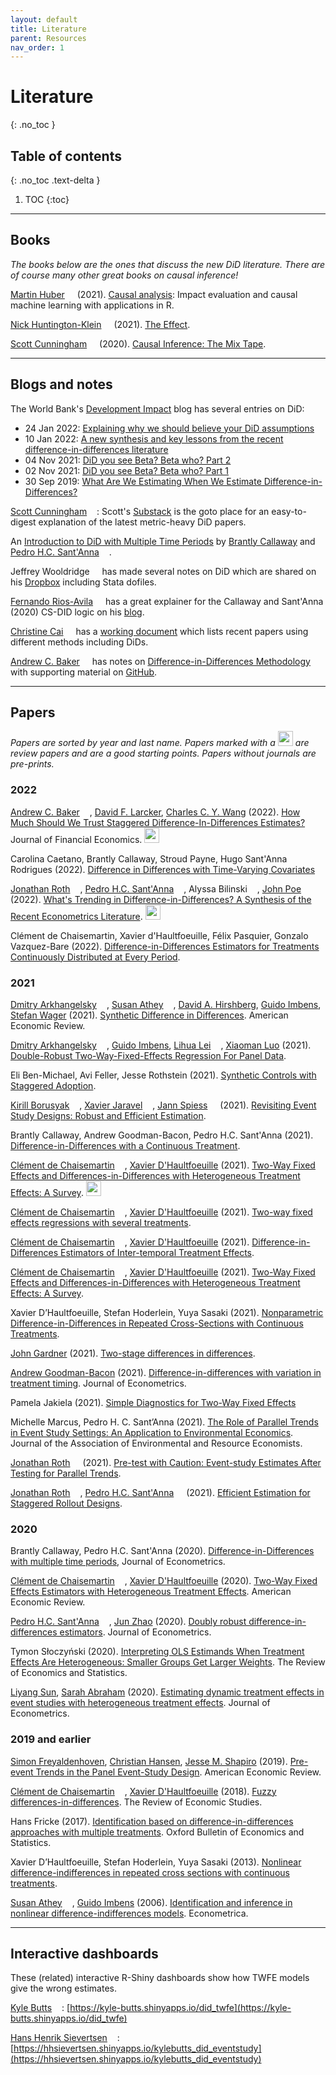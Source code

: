 ```yaml
---
layout: default
title: Literature
parent: Resources
nav_order: 1
---
```


# Literature
{: .no_toc }



## Table of contents
{: .no_toc .text-delta }

1. TOC
{:toc}

---

## Books

*The books below are the ones that discuss the new DiD literature. There are of course many other great books on causal inference!*

[Martin Huber](https://www.unifr.ch/appecon/en/chair/team/prof/) [<img width="12px" src="https://cdn.jsdelivr.net/npm/simple-icons@v5/icons/twitter.svg" />](https://twitter.com/CausalHuber) (2021). [Causal analysis](https://drive.switch.ch/index.php/s/tNhKQmkGB48bjfz): Impact evaluation and causal machine learning with applications in R.

[Nick Huntington-Klein](https://nickchk.com/) [<img width="12px" src="https://cdn.jsdelivr.net/npm/simple-icons@v5/icons/twitter.svg" />](https://twitter.com/nickchk) (2021). [The Effect](https://theeffectbook.net/).

[Scott Cunningham](https://www.scunning.com/) [<img width="12px" src="https://cdn.jsdelivr.net/npm/simple-icons@v5/icons/twitter.svg" />](https://twitter.com/causalinf) (2020). [Causal Inference: The Mix Tape](https://mixtape.scunning.com/).



---

## Blogs and notes

The World Bank's [Development Impact](https://blogs.worldbank.org/impactevaluations) blog has several entries on DiD:
*   24 Jan 2022: [Explaining why we should believe your DiD assumptions](https://blogs.worldbank.org/impactevaluations/explaining-why-we-should-believe-your-did-assumptions)
*   10 Jan 2022: [A new synthesis and key lessons from the recent difference-in-differences literature](https://blogs.worldbank.org/impactevaluations/new-synthesis-and-key-lessons-recent-difference-differences-literature)
*   04 Nov 2021: [DiD you see Beta? Beta who? Part 2](https://blogs.worldbank.org/impactevaluations/did-you-see-beta-beta-who-part-2)
*   02 Nov 2021: [DiD you see Beta? Beta who? Part 1](https://blogs.worldbank.org/impactevaluations/did-you-see-beta-beta-who-part-1)
*   30 Sep 2019: [What Are We Estimating When We Estimate Difference-in-Differences?](https://blogs.worldbank.org/impactevaluations/what-are-we-estimating-when-we-estimate-difference-differences) 

[Scott Cunningham](https://www.scunning.com/) [<img width="12px" src="https://cdn.jsdelivr.net/npm/simple-icons@v5/icons/twitter.svg" />](https://twitter.com/causalinf): Scott's [Substack](https://causalinf.substack.com/) is the goto place for an easy-to-digest explanation of the latest metric-heavy DiD papers.

An [Introduction to DiD with Multiple Time Periods](https://cran.r-project.org/web/packages/did/vignettes/multi-period-did.html) by [Brantly Callaway](https://bcallaway11.github.io/) and [Pedro H.C. Sant'Anna](https://pedrohcgs.github.io/) [<img width="12px" src="https://cdn.jsdelivr.net/npm/simple-icons@v5/icons/twitter.svg" />](https://twitter.com/pedrohcgs).

Jeffrey Wooldridge [<img width="12px" src="https://cdn.jsdelivr.net/npm/simple-icons@v5/icons/twitter.svg" />](https://twitter.com/jmwooldridge) has made several notes on DiD which are shared on his [Dropbox](https://www.dropbox.com/sh/zj91darudf2fica/AADj_jaf5ZuS1muobgsnxS6Za?dl=0) including Stata dofiles.

[Fernando Rios-Avila](https://friosavila.github.io/playingwithstata/index.html) [<img width="12px" src="https://cdn.jsdelivr.net/npm/simple-icons@v5/icons/twitter.svg" />](https://twitter.com/friosavila) has a great explainer for the Callaway and Sant'Anna (2020) CS-DID logic on his [blog](https://friosavila.github.io/playingwithstata/main_csdid.html).

[Christine Cai](https://christinecai.github.io/) [<img width="12px" src="https://cdn.jsdelivr.net/npm/simple-icons@v5/icons/twitter.svg" />](https://twitter.com/Christine_Cai27) has a [working document](https://christinecai.github.io/PublicGoods/applied_micro_methods.pdf) which lists recent papers using different methods including DiDs.

[Andrew C. Baker](https://andrewcbaker.netlify.app/) [<img width="12px" src="https://cdn.jsdelivr.net/npm/simple-icons@v5/icons/twitter.svg" />](https://twitter.com/Andrew___Baker) has notes on [Difference-in-Differences Methodology](https://andrewcbaker.netlify.app/2019/09/25/difference-in-differences-methodology/) with supporting material on [GitHub](https://github.com/andrewchbaker).


---

## Papers


*Papers are sorted by year and last name. Papers marked with a <img width="24px" src="https://img.icons8.com/color/48/000000/sun--v1.png"/> are review papers and are a good starting points. Papers without journals are pre-prints.* 



### 2022

[Andrew C. Baker](https://andrewcbaker.netlify.app/) [<img width="12px" src="https://cdn.jsdelivr.net/npm/simple-icons@v5/icons/twitter.svg" />](https://twitter.com/Andrew___Baker), [David F. Larcker](https://www.gsb.stanford.edu/faculty-research/faculty/david-f-larcker), [Charles C. Y. Wang](https://www.hbs.edu/faculty/Pages/profile.aspx?facId=651677) (2022). [How Much Should We Trust Staggered Difference-In-Differences Estimates?](https://papers.ssrn.com/sol3/papers.cfm?abstract_id=3794018) Journal of Financial Economics. <img width="24px" src="https://img.icons8.com/color/48/000000/sun--v1.png"/>

Carolina Caetano, Brantly Callaway, Stroud Payne, Hugo Sant'Anna Rodrigues (2022). [Difference in Differences with Time-Varying Covariates](https://arxiv.org/abs/2202.02903)

[Jonathan Roth](https://jonathandroth.github.io/) [<img width="12px" src="https://cdn.jsdelivr.net/npm/simple-icons@v5/icons/twitter.svg" />](https://twitter.com/jondr44), [Pedro H.C. Sant'Anna](https://pedrohcgs.github.io/) [<img width="12px" src="https://cdn.jsdelivr.net/npm/simple-icons@v5/icons/twitter.svg" />](https://twitter.com/pedrohcgs), Alyssa Bilinski [<img width="12px" src="https://cdn.jsdelivr.net/npm/simple-icons@v5/icons/twitter.svg" />](https://twitter.com/ambilinski), [John Poe](http://www.johndavidpoe.com/) [<img width="12px" src="https://cdn.jsdelivr.net/npm/simple-icons@v5/icons/twitter.svg" />](https://twitter.com/DavidPoe223) (2022). [What's Trending in Difference-in-Differences? A Synthesis of the Recent Econometrics Literature](https://psantanna.com/files/RSBP_DiD_Review.pdf). <img width="24px" src="https://img.icons8.com/color/48/000000/sun--v1.png"/>

Clément de Chaisemartin, Xavier d'Haultfoeuille, Félix Pasquier, Gonzalo Vazquez-Bare (2022). [Difference-in-Differences Estimators for Treatments Continuously Distributed at Every Period](https://papers.ssrn.com/sol3/papers.cfm?abstract_id=4011782).

 
### 2021

[Dmitry Arkhangelsky](https://sites.google.com/view/dmitry-arkhangelsky/home) [<img width="12px" src="https://cdn.jsdelivr.net/npm/simple-icons@v5/icons/twitter.svg" />](https://twitter.com/ArkhangelskyD), [Susan Athey](https://athey.people.stanford.edu/) [<img width="12px" src="https://cdn.jsdelivr.net/npm/simple-icons@v5/icons/twitter.svg" />](https://twitter.com/Susan_Athey), [David A. Hirshberg](https://davidahirshberg.bitbucket.io/), [Guido Imbens](https://www.gsb.stanford.edu/faculty-research/faculty/guido-w-imbens), [Stefan Wager](https://web.stanford.edu/~swager/) (2021). [Synthetic Difference in Differences](https://www.aeaweb.org/articles?id=10.1257/aer.20190159). American Economic Review.

[Dmitry Arkhangelsky](https://sites.google.com/view/dmitry-arkhangelsky/home) [<img width="12px" src="https://cdn.jsdelivr.net/npm/simple-icons@v5/icons/twitter.svg" />](https://twitter.com/ArkhangelskyD), [Guido Imbens](https://www.gsb.stanford.edu/faculty-research/faculty/guido-w-imbens), [Lihua Lei](https://lihualei71.github.io/) [<img width="12px" src="https://cdn.jsdelivr.net/npm/simple-icons@v5/icons/twitter.svg" />](https://twitter.com/lihua_lei_stat), [Xiaoman Luo](https://xiaomanluo.github.io/) (2021). [Double-Robust Two-Way-Fixed-Effects Regression For Panel Data](https://arxiv.org/abs/2107.13737).

Eli Ben-Michael, Avi Feller, Jesse Rothstein (2021). [Synthetic Controls with Staggered Adoption](https://arxiv.org/abs/1912.03290).

[Kirill Borusyak](https://sites.google.com/view/borusyak/home) [<img width="12px" src="https://cdn.jsdelivr.net/npm/simple-icons@v5/icons/twitter.svg" />](https://twitter.com/borusyak), [Xavier Jaravel](https://www.lse.ac.uk/economics/people/faculty/xavier-jaravel) [<img width="12px" src="https://cdn.jsdelivr.net/npm/simple-icons@v5/icons/twitter.svg" />](https://twitter.com/XJaravel), [Jann Spiess](https://www.gsb.stanford.edu/faculty-research/faculty/jann-spiess) [<img width="12px" src="https://cdn.jsdelivr.net/npm/simple-icons@v5/icons/twitter.svg" />](https://twitter.com/jannspiess) (2021). [Revisiting Event Study Designs: Robust and Efficient Estimation](https://www.google.com/url?q=https%3A%2F%2Fwww.dropbox.com%2Fs%2Fy92mmyndlbkufo1%2FDraft_RobustAndEfficient.pdf%3Fraw%3D1&sa=D&sntz=1&usg=AFQjCNGGDRt4xPz3hCXhTWxchHJWh-1m_Q).

Brantly Callaway, Andrew Goodman-Bacon, Pedro H.C. Sant'Anna (2021). [Difference-in-Differences with a Continuous Treatment](https://arxiv.org/pdf/2107.02637.pdf).

[Clément de Chaisemartin](https://sites.google.com/site/clementdechaisemartin/) [<img width="12px" src="https://cdn.jsdelivr.net/npm/simple-icons@v5/icons/twitter.svg" />](https://twitter.com/CdeChaisemartin), [Xavier D'Haultfoeuille](https://faculty.crest.fr/xdhaultfoeuille/) (2021). [Two-Way Fixed Effects and Differences-in-Differences with Heterogeneous Treatment Effects: A Survey](https://papers.ssrn.com/sol3/papers.cfm?abstract_id=3980758). <img width="24px" src="https://img.icons8.com/color/48/000000/sun--v1.png"/>

[Clément de Chaisemartin](https://sites.google.com/site/clementdechaisemartin/) [<img width="12px" src="https://cdn.jsdelivr.net/npm/simple-icons@v5/icons/twitter.svg" />](https://twitter.com/CdeChaisemartin), [Xavier D'Haultfoeuille](https://faculty.crest.fr/xdhaultfoeuille/) (2021). [Two-way fixed effects regressions with several treatments](https://papers.ssrn.com/sol3/papers.cfm?abstract_id=3751060).

[Clément de Chaisemartin](https://sites.google.com/site/clementdechaisemartin/) [<img width="12px" src="https://cdn.jsdelivr.net/npm/simple-icons@v5/icons/twitter.svg" />](https://twitter.com/CdeChaisemartin), [Xavier D'Haultfoeuille](https://faculty.crest.fr/xdhaultfoeuille/) (2021). [Difference-in-Differences Estimators of Inter-temporal Treatment Effects](https://arxiv.org/abs/2007.04267).

[Clément de Chaisemartin](https://sites.google.com/site/clementdechaisemartin/) [<img width="12px" src="https://cdn.jsdelivr.net/npm/simple-icons@v5/icons/twitter.svg" />](https://twitter.com/CdeChaisemartin), [Xavier D'Haultfoeuille](https://faculty.crest.fr/xdhaultfoeuille/) (2021). [Two-Way Fixed Effects and Differences-in-Differences with Heterogeneous Treatment Effects: A Survey](https://papers.ssrn.com/sol3/papers.cfm?abstract_id=3980758).

Xavier D’Haultfoeuille, Stefan Hoderlein, Yuya Sasaki (2021). [Nonparametric Difference-in-Differences in Repeated Cross-Sections with Continuous Treatments](https://arxiv.org/abs/2104.14458).

[John Gardner](https://jrgcmu.github.io/) (2021). [Two-stage differences in differences](https://jrgcmu.github.io/2sdd_current.pdf).

[Andrew Goodman-Bacon](http://goodman-bacon.com/) (2021). [Difference-in-differences with variation in treatment timing](https://www.sciencedirect.com/science/article/abs/pii/S0304407621001445). Journal of Econometrics.

Pamela Jakiela (2021). [Simple Diagnostics for Two-Way Fixed Effects](https://arxiv.org/abs/2103.13229)

Michelle Marcus, Pedro H. C. Sant’Anna (2021). [The Role of Parallel Trends in Event Study Settings: An Application to Environmental Economics](https://www.journals.uchicago.edu/doi/10.1086/711509). Journal of the Association of Environmental and Resource Economists.

[Jonathan Roth](https://jonathandroth.github.io/) [<img width="12px" src="https://cdn.jsdelivr.net/npm/simple-icons@v5/icons/twitter.svg" />](https://twitter.com/jondr44) (2021). [Pre-test with Caution: Event-study Estimates After Testing for Parallel Trends](https://jonathandroth.github.io/assets/files/roth_pretrends_testing.pdf).

[Jonathan Roth](https://jonathandroth.github.io/) [<img width="12px" src="https://cdn.jsdelivr.net/npm/simple-icons@v5/icons/twitter.svg" />](https://twitter.com/jondr44), [Pedro H.C. Sant'Anna](https://pedrohcgs.github.io/) [<img width="12px" src="https://cdn.jsdelivr.net/npm/simple-icons@v5/icons/twitter.svg" />](https://twitter.com/pedrohcgs) (2021). [Efficient Estimation for Staggered Rollout Designs](https://arxiv.org/pdf/2102.01291.pdf).


### 2020

Brantly Callaway, Pedro H.C. Sant'Anna (2020). [Difference-in-Differences with multiple time periods](https://www.sciencedirect.com/science/article/abs/pii/S0304407620303948), Journal of Econometrics.


[Clément de Chaisemartin](https://sites.google.com/site/clementdechaisemartin/) [<img width="12px" src="https://cdn.jsdelivr.net/npm/simple-icons@v5/icons/twitter.svg" />](https://twitter.com/CdeChaisemartin), [Xavier D'Haultfoeuille](https://faculty.crest.fr/xdhaultfoeuille/) (2020). [Two-Way Fixed Effects Estimators with Heterogeneous Treatment Effects](https://www.aeaweb.org/articles?id=10.1257/aer.20181169). American Economic Review.

[Pedro H.C. Sant'Anna](https://pedrohcgs.github.io/) [<img width="12px" src="https://cdn.jsdelivr.net/npm/simple-icons@v5/icons/twitter.svg" />](https://twitter.com/pedrohcgs), [Jun Zhao](https://www.junbeanzhao.com/) (2020). [Doubly robust difference-in-differences estimators](https://www.sciencedirect.com/science/article/abs/pii/S0304407620301901). Journal of Econometrics.

Tymon Słoczyński (2020). [Interpreting OLS Estimands When Treatment Effects Are Heterogeneous: Smaller Groups Get Larger Weights](https://direct.mit.edu/rest/article-abstract/doi/10.1162/rest_a_00953/97692/Interpreting-OLS-Estimands-When-Treatment-Effects). The Review of Economics and Statistics.

[Liyang Sun](http://economics.mit.edu/grad/lsun20), [Sarah Abraham](https://www.cornerstone.com/Staff/Sarah-Abraham#) (2020). [Estimating dynamic treatment effects in event studies with heterogeneous treatment effects](https://www.sciencedirect.com/science/article/abs/pii/S030440762030378X). Journal of Econometrics.

### 2019 and earlier

[Simon Freyaldenhoven](https://simonfreyaldenhoven.github.io/), [Christian Hansen](https://www.chicagobooth.edu/faculty/directory/h/christian-b-hansen), [Jesse M. Shapiro](https://www.brown.edu/Research/Shapiro/) (2019). [Pre-event Trends in the Panel Event-Study Design](https://www.aeaweb.org/articles?id=10.1257/aer.20180609). American Economic Review.

[Clément de Chaisemartin](https://sites.google.com/site/clementdechaisemartin/) [<img width="12px" src="https://cdn.jsdelivr.net/npm/simple-icons@v5/icons/twitter.svg" />](https://twitter.com/CdeChaisemartin), [Xavier D'Haultfoeuille](https://faculty.crest.fr/xdhaultfoeuille/) (2018). [Fuzzy differences-in-differences](https://academic.oup.com/restud/article-abstract/85/2/999/4096388). The Review of Economic Studies.

Hans Fricke (2017). [Identification based on difference-in-differences approaches with multiple treatments](https://onlinelibrary.wiley.com/doi/abs/10.1111/obes.12178). Oxford Bulletin of Economics and Statistics.

Xavier D’Haultfoeuille, Stefan Hoderlein, Yuya Sasaki (2013). [Nonlinear difference-indifferences in repeated cross sections with continuous treatments](https://www.econstor.eu/bitstream/10419/97404/1/766176037.pdf).

[Susan Athey](https://athey.people.stanford.edu/) [<img width="12px" src="https://cdn.jsdelivr.net/npm/simple-icons@v5/icons/twitter.svg" />](https://twitter.com/Susan_Athey), [Guido Imbens](https://www.gsb.stanford.edu/faculty-research/faculty/guido-w-imbens) (2006). [Identification and inference in nonlinear difference-indifferences models](https://onlinelibrary.wiley.com/doi/abs/10.1111/j.1468-0262.2006.00668.x). Econometrica.


---

## Interactive dashboards

These (related) interactive R-Shiny dashboards show how TWFE models give the wrong estimates.

[Kyle Butts](https://kylebutts.com/) [<img width="12px" src="https://cdn.jsdelivr.net/npm/simple-icons@v5/icons/twitter.svg" />](https://twitter.com/kylefbutts): [https://kyle-butts.shinyapps.io/did_twfe](https://kyle-butts.shinyapps.io/did_twfe)

[Hans Henrik Sievertsen](https://hhsievertsen.github.io/) [<img width="12px" src="https://cdn.jsdelivr.net/npm/simple-icons@v5/icons/twitter.svg" />](https://twitter.com/hhsievertsen): [https://hhsievertsen.shinyapps.io/kylebutts_did_eventstudy](https://hhsievertsen.shinyapps.io/kylebutts_did_eventstudy)
